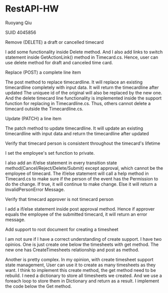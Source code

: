 # RestAPI-HW
Ruoyang Qiu

SUID 4045856



Remove (DELETE) a draft or cancelled timecard
  
  I add some functionality inside Delete method. And I also add links to switch statement inside GetActionLink() method in Timecard.cs.
  Hence, user can use delete method for draft and canceled time card.

Replace (POST) a complete line item

  The post method to replace timecardline.
  It will replace an existing timecardline completely with input data. It will return the timecardline after updated
  The uniquee id of the original will also be replaced by the new one. 
  And the delete timecard line functionality is implemented inside the support function for replacing in Timecardline.cs. Thus, others
  cannot delete a timecard outside the Timecardline.cs.

Update (PATCH) a line item

  The patch method to update timecardline.
  It will update an existing timecardline with input data and return the timecardline after updated 

Verify that timecard person is consistent throughout the timecard's lifetime
  
  I set the employee's set function to private.
  
  I also add an if/else statement in every transition state method(Cancel/Reject/Delete/Submit) except approval, which cannot be the 
  employee of timecard. The if/else statement will call a help method in Timecard.cs to make sure if the person of the event has the
  Permission to do the change. If true, it will continue to make change. Else it will return a InvalidPersonError Message.

Verify that timecard approver is not timecard person

  I add a if/else statement inside post approval method. Hence if approver equals the employee of the submitted timecard, it will return
  an error message.  
  
Add support to root document for creating a timesheet

   I am not sure if I have a correct understanding of create support.
   I have two opinios. One is just create one below the timesheets with get method. The new one has CreateTimesheets relationship 
   and post as method. 

   Another is pretty complex.
   In my opinion, with create timesheet support state management, User can use it to create as many timesheets as they want.
   I think to implement this create method, the get method need to be rebuild. I need a dictionary to store all timesheets we created.
   And we use a foreach loop to store them in Dictionary and return as a result.
   I implement the code below the Get method.
